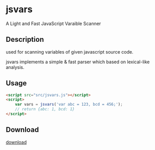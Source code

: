 jsvars
======
A Light and Fast JavaScript Varaible Scanner

## Description

used for scanning variables of given javascript source code.

jsvars implements a simple & fast parser which based on lexical-like analysis.

## Usage

```html
<script src="src/jsvars.js"></script>
<script>
	var vars = jsvars('var abc = 123, bcd = 456;');
	// return {abc: 1, bcd: 1}
</script>
```

## Download

[download](https://github.com/yessky/jsvars/blob/master/src/jsvars.js)